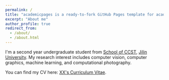 ```yaml
---
permalink: /
title: "academicpages is a ready-to-fork GitHub Pages template for academic personal websites"
excerpt: "About me"
author_profile: true
redirect_from: 
  - /about/
  - /about.html
---
```

I'm a second year undergraduate student from [School of CCST](https://ccst.jlu.edu.cn/), [Jilin University](https://www.jlu.edu.cn/). My research interest includes computer vision, computer graphics, machine learning, and computational photography.

You can find my CV here: [XX's Curriculum Vitae](../assets/Curriculum_Vitae.pdf).



